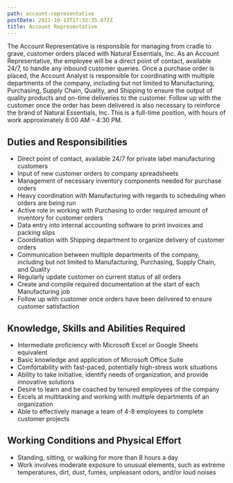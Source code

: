 ```yaml
---
path: account-representative
postDate: 2021-10-13T17:32:35.672Z
title: Account Representative
---
```

The Account Representative is responsible for managing from cradle to grave, customer orders placed with Natural Essentials, Inc.  As an Account Representative, the employee will be a direct point of contact, available 24/7, to handle any inbound customer queries.  Once a purchase order is placed, the Account Analyst is responsible for coordinating with multiple departments of the company, including but not limited to Manufacturing, Purchasing, Supply Chain, Quality, and Shipping to ensure the output of quality products and on-time deliveries to the customer.  Follow up with the customer once the order has been delivered is also necessary to reinforce the brand of Natural Essentials, Inc. This is a full-time position, with hours of work approximately 8:00 AM – 4:30 PM.

## Duties and Responsibilities

- Direct point of contact, available 24/7 for private label manufacturing customers
- Input of new customer orders to company spreadsheets
- Management of necessary inventory components needed for purchase orders
- Heavy coordination with Manufacturing with regards to scheduling when orders are being run
- Active role in working with Purchasing to order required amount of inventory for customer orders
- Data entry into internal accounting software to print invoices and packing slips
- Coordination with Shipping department to organize delivery of customer orders
- Communication between multiple departments of the company, including but not limited to Manufacturing, Purchasing, Supply Chain, and Quality
- Regularly update customer on current status of all orders
- Create and compile required documentation at the start of each Manufacturing job
- Follow up with customer once orders have been delivered to ensure customer satisfaction


## Knowledge, Skills and Abilities Required

- Intermediate proficiency with Microsoft Excel or Google Sheets equivalent
- Basic knowledge and application of Microsoft Office Suite
- Comfortability with fast-paced, potentially high-stress work situations
- Ability to take initiative, identify needs of organization, and provide innovative solutions
- Desire to learn and be coached by tenured employees of the company
- Excels at multitasking and working with multiple departments of an organization
- Able to effectively manage a team of 4-8 employees to complete customer projects

## Working Conditions and Physical Effort

- Standing, sitting, or walking for more than 8 hours a day
- Work involves moderate exposure to unusual elements, such as extreme temperatures, dirt,   dust, fumes, unpleasant odors, and/or loud noises